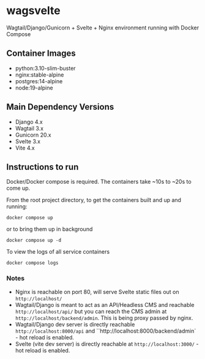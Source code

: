 # wagsvelte
Wagtail/Django/Gunicorn + Svelte + Nginx environment running with Docker Compose

## Container Images
- python:3.10-slim-buster
- nginx:stable-alpine
- postgres:14-alpine
- node:19-alpine

## Main Dependency Versions
- Django 4.x
- Wagtail 3.x
- Gunicorn 20.x
- Svelte 3.x
- Vite 4.x

## Instructions to run
Docker/Docker compose is required. The containers take ~10s to ~20s to come up.

From the root project directory, to get the containers built and up and running:

```
docker compose up
```

or to bring them up in background
```
docker compose up -d
```

To view the logs of all service containers
```
docker compose logs
```

### Notes
- Nginx is reachable on port 80, will serve Svelte static files out on `http://localhost/`
- Wagtail/Django is meant to act as an API/Headless CMS and reachable `http://localhost/api/` but you can reach the CMS admin at `http://localhost/backend/admin`. This is being proxy passed by nginx.
- Wagtail/Django dev server is directly reachable `http://localhost:8000/api` and ``http://localhost:8000/backend/admin` - hot reload is enabled.
- Svelte (vite dev server) is directly reachable at `http://localhost:3000/` - hot reload is enabled.
